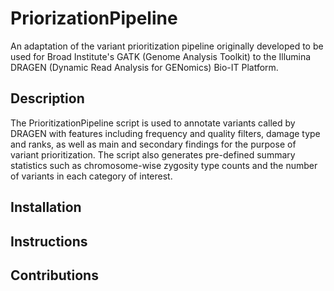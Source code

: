 # PriorizationPipeline

An adaptation of the variant prioritization pipeline originally developed to be used for Broad Institute's GATK (Genome Analysis Toolkit) to the Illumina DRAGEN (Dynamic Read Analysis for GENomics) Bio-IT Platform. 

## Description

The PrioritizationPipeline script is used to annotate variants called by DRAGEN with features including frequency and quality filters, damage type and ranks, as well as main and secondary findings for the purpose of variant prioritization. The script also generates pre-defined summary statistics such as chromosome-wise zygosity type counts and the number of variants in each category of interest. 

## Installation

## Instructions

## Contributions
